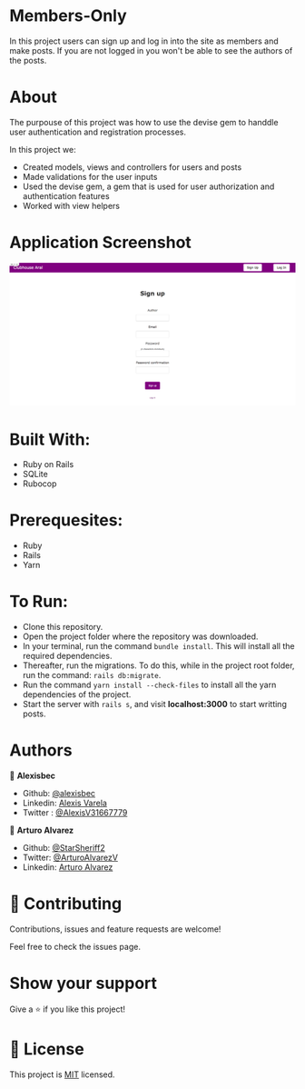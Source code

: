 # Members-Only

In this project users can sign up and log in into the site as members and make posts. If you are not logged in you won't be able to see the authors of the posts.

# About

The purpouse of this project was how to use the devise gem to handdle user authentication and registration processes.

In this project we:
- Created models, views and controllers for users and posts
- Made validations for the user inputs
- Used the devise gem, a gem that is used for user authorization and authentication features
- Worked with view helpers
# Application Screenshot
![screenshot](./assets/app_screenshot.png)
# Built With:
- Ruby on Rails
- SQLite
- Rubocop

# Prerequesites:
- Ruby
- Rails
- Yarn

# To Run:
- Clone this repository.
- Open the project folder where the repository was downloaded.
- In your terminal, run the command `bundle install`. This will install all the required dependencies.
- Thereafter, run the migrations. To do this, while in the project root folder, run the command: `rails db:migrate`.
- Run the command `yarn install --check-files` to install all the yarn dependencies of the project.
- Start the server with `rails s`, and visit **localhost:3000** to start writting posts.


# Authors

👤 **Alexisbec**
- Github: [@alexisbec](https://github.com/alexisbec)
- Linkedin: [Alexis Varela](www.linkedin.com/in/alexbec)
- Twitter : [@AlexisV31667779](https://twitter.com/AlexisV31667779)

👤 **Arturo Alvarez**
- Github: [@StarSheriff2](https://github.com/StarSheriff2)
- Twitter: [@ArturoAlvarezV](https://twitter.com/ArturoAlvarezV)
- Linkedin: [Arturo Alvarez](https://www.linkedin.com/in/arturoalvarezv/)

# 🤝 Contributing

Contributions, issues and feature requests are welcome!

Feel free to check the issues page.

# Show your support
Give a ⭐️ if you like this project!

# 📝 License
This project is [MIT](https://github.com/alexisbec/members-only/blob/feature/LICENSE) licensed.
